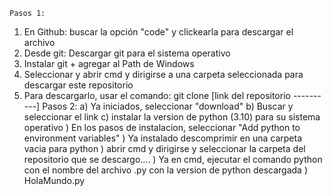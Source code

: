     Pasos 1:
1)  En Github: buscar la opción "code" y clickearla para descargar el archivo 
2)  Desde git: Descargar git para el sistema operativo
3)  Instalar git + agregar al Path de Windows
4)  Seleccionar y abrir cmd y dirigirse a una carpeta seleccionada para descargar este repositorio
5)  Para descargarlo, usar el comando: git clone [link del repositorio ----------]
    Pasos 2:
a)  Ya iniciados, seleccionar "download"
b)  Buscar y seleccionar el link 
c) instalar la version de python (3.10) para su sistema operativo
 ) En los pasos de instalacion, seleccionar "Add python to environment variables"
 ) Ya instalado descomprimir en una carpeta vacia para python
 ) abrir cmd y dirigirse y seleccionar la carpeta del repositorio que se descargo....
 ) Ya en cmd, ejecutar el comando python con el nombre del archivo .py con la version de python descargada
 ) HolaMundo.py
 

